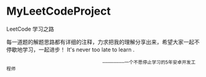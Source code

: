 # MyLeetCodeProject
LeetCode 学习之路

每一道题的解题思路都有详细的注释，力求把我的理解分享出来，希望大家一起不停歇地学习，一起进步！
It's never too late to learn .

                                       ————————一个不愿停止学习的5年安卓开发工程师
